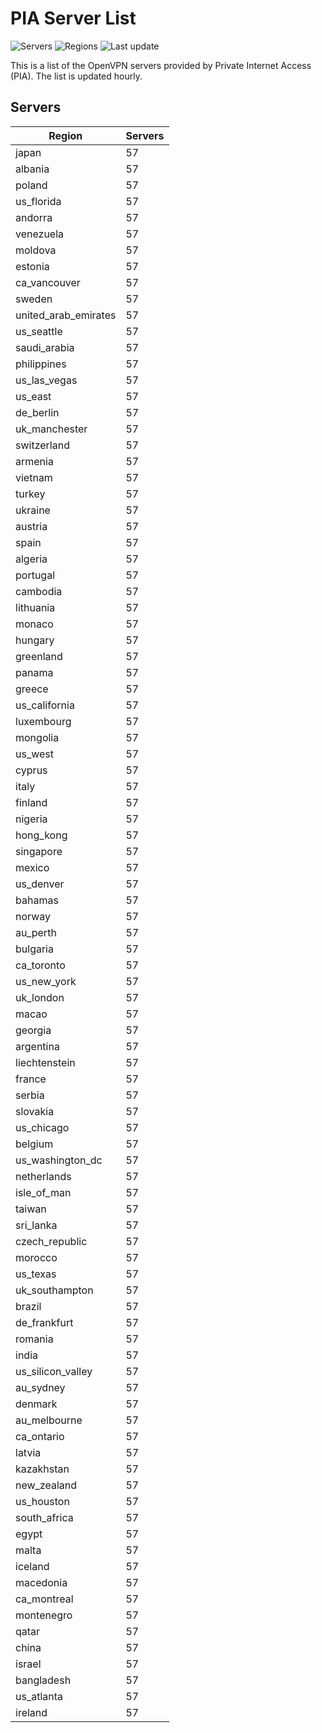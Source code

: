 # PIA Server List

![Servers](https://img.shields.io/badge/servers-5,529-blue) ![Regions](https://img.shields.io/badge/regions-97-blue) ![Last update](https://img.shields.io/badge/last_updated-Sun_Apr_28_07:00:34_GMT_2024-blue)

This is a list of the OpenVPN servers provided by Private Internet Access (PIA). The list is updated hourly.

## Servers
| Region               | Servers |
|----------------------|---------|
| japan | 57 |
| albania | 57 |
| poland | 57 |
| us_florida | 57 |
| andorra | 57 |
| venezuela | 57 |
| moldova | 57 |
| estonia | 57 |
| ca_vancouver | 57 |
| sweden | 57 |
| united_arab_emirates | 57 |
| us_seattle | 57 |
| saudi_arabia | 57 |
| philippines | 57 |
| us_las_vegas | 57 |
| us_east | 57 |
| de_berlin | 57 |
| uk_manchester | 57 |
| switzerland | 57 |
| armenia | 57 |
| vietnam | 57 |
| turkey | 57 |
| ukraine | 57 |
| austria | 57 |
| spain | 57 |
| algeria | 57 |
| portugal | 57 |
| cambodia | 57 |
| lithuania | 57 |
| monaco | 57 |
| hungary | 57 |
| greenland | 57 |
| panama | 57 |
| greece | 57 |
| us_california | 57 |
| luxembourg | 57 |
| mongolia | 57 |
| us_west | 57 |
| cyprus | 57 |
| italy | 57 |
| finland | 57 |
| nigeria | 57 |
| hong_kong | 57 |
| singapore | 57 |
| mexico | 57 |
| us_denver | 57 |
| bahamas | 57 |
| norway | 57 |
| au_perth | 57 |
| bulgaria | 57 |
| ca_toronto | 57 |
| us_new_york | 57 |
| uk_london | 57 |
| macao | 57 |
| georgia | 57 |
| argentina | 57 |
| liechtenstein | 57 |
| france | 57 |
| serbia | 57 |
| slovakia | 57 |
| us_chicago | 57 |
| belgium | 57 |
| us_washington_dc | 57 |
| netherlands | 57 |
| isle_of_man | 57 |
| taiwan | 57 |
| sri_lanka | 57 |
| czech_republic | 57 |
| morocco | 57 |
| us_texas | 57 |
| uk_southampton | 57 |
| brazil | 57 |
| de_frankfurt | 57 |
| romania | 57 |
| india | 57 |
| us_silicon_valley | 57 |
| au_sydney | 57 |
| denmark | 57 |
| au_melbourne | 57 |
| ca_ontario | 57 |
| latvia | 57 |
| kazakhstan | 57 |
| new_zealand | 57 |
| us_houston | 57 |
| south_africa | 57 |
| egypt | 57 |
| malta | 57 |
| iceland | 57 |
| macedonia | 57 |
| ca_montreal | 57 |
| montenegro | 57 |
| qatar | 57 |
| china | 57 |
| israel | 57 |
| bangladesh | 57 |
| us_atlanta | 57 |
| ireland | 57 |